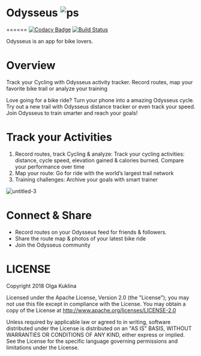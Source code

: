 # Odysseus ![ps](https://user-images.githubusercontent.com/6971421/39963100-3894c8cc-5617-11e8-87f8-04d8d680ba2a.png) 
======
[![Codacy Badge](https://api.codacy.com/project/badge/Grade/e64c151f23324e1087189add811b4662)](https://www.codacy.com/app/OlgaKuklina/Odysseus?utm_source=github.com&amp;utm_medium=referral&amp;utm_content=OlgaKuklina/Odysseus&amp;utm_campaign=Badge_Grade) [![Build Status](https://travis-ci.org/OlgaKuklina/Odysseus.svg?branch=master)](https://travis-ci.org/OlgaKuklina/Odysseus)

Odysseus is an app for bike lovers.

Overview
======
Track your Cycling with Odysseus activity tracker. Record routes, map your favorite bike trail or analyze your training 

Love going for a bike ride? Turn your phone into a amazing Odysseus cycle. Try out a new trail with Odysseus distance tracker or even track your speed. Join Odysseus to train smarter and reach your goals!

Track your Activities
======
1. Record routes, track Cycling & analyze: Track your cycling activities: distance, cycle speed, elevation gained & calories burned. Compare your performance over time
2. Map your route: Go for ride with the world’s largest trail network
3. Training challenges: Archive your goals with smart trainer


![untitled-3](https://user-images.githubusercontent.com/6971421/39964211-5238e3e0-5634-11e8-91b0-9dccef7bb983.png)

Connect & Share
======
- Record routes on your Odysseus feed for friends & followers. 
- Share the route map & photos of your latest bike ride
- Join the Odysseus community

LICENSE
======

Copyright 2018 Olga Kuklina

Licensed under the Apache License, Version 2.0 (the "License"); you may not use this file except in compliance with the License. You may obtain a copy of the License at http://www.apache.org/licenses/LICENSE-2.0

Unless required by applicable law or agreed to in writing, software distributed under the License is distributed on an "AS IS" BASIS, WITHOUT WARRANTIES OR CONDITIONS OF ANY KIND, either express or implied. See the License for the specific language governing permissions and limitations under the License.
